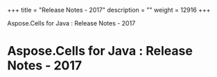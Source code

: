 +++
title = "Release Notes - 2017" 
description = "" 
weight = 12916 
+++

Aspose.Cells for Java : Release Notes - 2017  

# Aspose.Cells for Java : Release Notes - 2017


